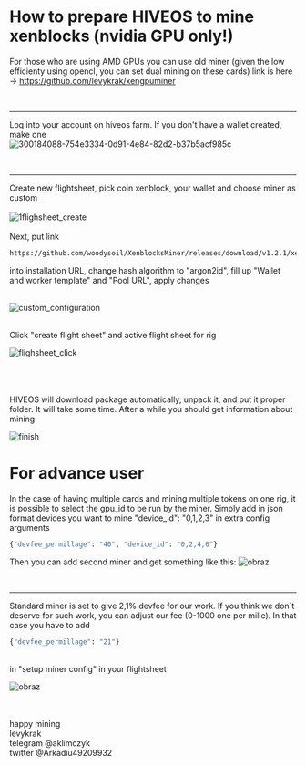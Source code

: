 # How to prepare HIVEOS to mine xenblocks (nvidia GPU only!)

For those who are using AMD GPUs you can use old miner (given the low efficienty using opencl, you can set dual mining on these cards) link is here -> https://github.com/levykrak/xengpuminer



<br><hr>

Log into your account on hiveos farm. If you don't have a wallet created, make one <br>
![300184088-754e3334-0d91-4e84-82d2-b37b5acf985c](https://github.com/levykrak/XenblocksMiner/assets/44068840/a692e5f0-8750-462c-9530-6163e7286dbd)

<br><hr>

Create new flightsheet, pick coin xenblock, your wallet and choose miner as custom
<br><br>
![1flighsheet_create](https://github.com/levykrak/XenblocksMiner/assets/44068840/b99a33fb-714b-4a4a-9229-52928b26c830) 
<br>
<br>
Next, put link 
```bash
https://github.com/woodysoil/XenblocksMiner/releases/download/v1.2.1/xenblocksMiner-1.2.1_hiveos.tar.gz
```
into installation URL, change hash algorithm to "argon2id", fill up "Wallet and worker template" and "Pool URL", apply changes 
<br><br>

![custom_configuration](https://github.com/levykrak/XenblocksMiner/assets/44068840/c1d3ff81-b459-46b3-90d3-55d75e2a5790)

<br>
Click "create flight sheet" and active flight sheet for rig 
<br>

![flighsheet_click](https://github.com/levykrak/XenblocksMiner/assets/44068840/73eeee23-c07d-4ab8-a393-c4426b44a0eb)

<br><br><br>
HIVEOS will download package automatically, unpack it, and put it proper folder. It will take some time. After a while you should get information about mining

![finish](https://github.com/levykrak/XenblocksMiner/assets/44068840/f1ed1247-3788-4fb1-8489-b5d0269d9b64)

# For advance user

In the case of having multiple cards and mining multiple tokens on one rig, it is possible to select the gpu_id to be run by the miner. Simply add in json format devices you want to mine "device_id": "0,1,2,3" in extra config arguments
```bash
{"devfee_permillage": "40", "device_id": "0,2,4,6"}
```
Then you can add second miner and get something like this:
![obraz](https://github.com/levykrak/XenblocksMiner/assets/44068840/4bb25d7c-6349-4950-9783-ce3ae02e687c)



<br> <hr>
Standard miner is set to give 2,1% devfee for our work. If you think we don`t deserve for such work, you can adjust our fee (0-1000 one per mille). In that case you have to add <br>
```bash
{"devfee_permillage": "21"}
```
<br>
in "setup miner config" in your flightsheet

![obraz](https://github.com/levykrak/XenblocksMiner/assets/44068840/674ee713-26ec-4d43-a0a2-8430993600eb)





<br><br>
happy mining<br>
levykrak <br>
telegram @aklimczyk <br>
twitter @Arkadiu49209932

